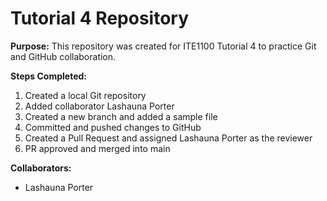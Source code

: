 # Tutorial 4 Repository

**Purpose:** This repository was created for ITE1100 Tutorial 4 to practice Git and GitHub collaboration.

**Steps Completed:**
1. Created a local Git repository  
2. Added collaborator Lashauna Porter  
3. Created a new branch and added a sample file  
4. Committed and pushed changes to GitHub  
5. Created a Pull Request and assigned Lashauna Porter as the reviewer  
6. PR approved and merged into main  

**Collaborators:**  
- Lashauna Porter  

